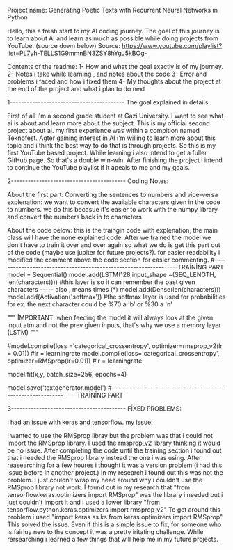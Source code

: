 Project name: Generating Poetic Texts with Recurrent Neural Networks in Python

Hello, this a fresh start to my AI coding journey. The goal of this journey is to learn about AI and learn as much as possible while doing projects from YouTube. (source down below)
Source: https://www.youtube.com/playlist?list=PL7yh-TELLS1G9mmnBN3ZSY8hYgJ5kBOg-

Contents of the readme:
1- How and what the goal exactly is of my journey.
2- Notes i take while learning , and notes about the code
3- Error and problems i faced and how i fixed them
4- My thoughts about the project at the end of the project and what i plan to do next 

1-----------------------------------------
The goal explained in details:

First of all i'm a second grade student at Gazi University. I want to see what ai is about and learn more about the subject. This is my official second project about ai. my first
experience was within a compition named Teknofest. Agter gaining interest in AI i'm willing to learn more about this topic and i think the best way to do that is through projects. 
So this is my first YouTube based project. While learning i also intend to get a fuller GitHub page. So that's a double win-win. After finishing the project i intend to continue the
YouTube playlist if it apeals to me and my goals.

2-----------------------------------------
Coding Notes:

About the first part:
Converting the sentences to numbers and vice-versa
explenation:
we want to convert the available characters given in the code to numbers. we do this becasue it's easier to work with the numpy library and convert the numbers back in to characters
 
About the code below: 
this is the traingin code with explenation, the main class will have the none explained code.
After we trained the model we don't have to train it over and over again so what we do is get this part out of the code (maybe use jupiter for future projects?).
for easier readability i modified the comment above the code section for easier commenting.
#-----------------------------------------------------------------TRAİNİNG PART
model = Sequential()
model.add(LSTM(128,input_shape =(SEQ_LENGTH, len(characters)))) #this layer is so it can remember the past given characters ----- also , means times (*)
model.add(Dense(len(characters)))
model.add(Activation('softmax')) #the softmax layer is used for probabilities for ex. the next character could be %70 a 'b' or %30 a 'n' 

"""
İMPORTANT:
when feeding the model it will always look at the given input atm and not the prev given inputs, that's why we use a memory layer (LSTM)
"""

#model.compile(loss ='categorical_crossentropy', optimizer=rmsprop_v2(lr = 0.01)) #lr = learningrate
model.compile(loss='categorical_crossentropy', optimizer=RMSprop(lr=0.01)) #lr = learningrate

model.fit(x,y, batch_size=256, epochs=4)

model.save('textgenerator.model')
#-----------------------------------------------------------------TRAİNİNG PART

3-----------------------------------------
FİXED PROBLEMS:

i had an issue with keras and tensorflow.
my issue:

i wanted to use the RMSprop libray but the problem was that i could not import the RMSprop library.
İ used the rmsprop_v2 library thinking it would be no issue.
After completing the code until the training section i found out that i needed the RMSprop library instead the one i was using.
After reasearching for a few houres i thought it was a version problem (i had this issue before in another project.)
İn my research i found out this was not the problem. İ just couldn't wrap my head around why i couldn't use the RMSprop library not work.
İ found out in my research that 
"from tensorflow.keras.optimizers import RMSprop" was the library i needed but i just couldn't import it and i used a lower library
"from tensorflow.python.keras.optimizers import rmsprop_v2"
To get around this problem i used 
"import keras as ks
from keras.optimizers import RMSprop"
This solved the issue. 
Even if this is a simple issue to fix, for someone who is fairluy new to the concept it was a pretty iritating challenge.
While rersearching i learned a few things that will help me in my future projects.







